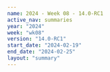 ```yaml
---
name: 2024 - Week 08 - 14.0-RC1
active_nav: summaries
year: "2024"
week: "wk08"
version: "14.0-RC1"
start_date: "2024-02-19"
end_date: "2024-02-25"
layout: "summary"
---
```

